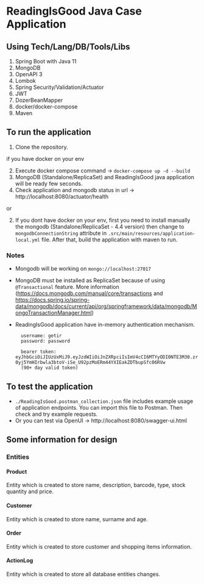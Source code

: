 # ReadingIsGood Java Case Application

## Using Tech/Lang/DB/Tools/Libs

1. Spring Boot with Java 11
2. MongoDB
3. OpenAPI 3
4. Lombok
5. Spring Security/Validation/Actuator
6. JWT
7. DozerBeanMapper
8. docker/docker-compose
9. Maven

## To run the application

1. Clone the repository.

if you have docker on your env
   
  2. Execute docker compose command -> `docker-compose up -d --build`
  3. MongoDB (Standalone/ReplicaSet) and ReadingIsGood java application will be ready few seconds.
  4. Check application and mongodb status in url -> http://localhost:8080/actuator/health

or

  2. If you dont have docker on your env, first you need to install manually the mongodb (Standalone/ReplicaSet - 4.4 version) then
  change to `mongodbConnectionString` attribute in `.src/main/resources/application-local.yml` file. After that, build
  the application with maven to run.


### Notes

- Mongodb will be working on `mongo://localhost:27017`
- MongoDB must be installed as ReplicaSet because of using `@Transactional` feature. 
  More information (https://docs.mongodb.com/manual/core/transactions and https://docs.spring.io/spring-data/mongodb/docs/current/api/org/springframework/data/mongodb/MongoTransactionManager.html)
- ReadingIsGood application have in-memory authentication mechanism.

        username: getir
        password: password

        bearer token: eyJhbGciOiJIUzUxMiJ9.eyJzdWIiOiJnZXRpciIsImV4cCI6MTYyODI0NTE3M30.zrBRw64lBdfD6A5m4CBSlZXMfA9ki0-0yj5YmHIrbwla3btoV-iSe_U92pzMoERm44YXIEakZDTbupSfc06RVw
        (90+ day valid token)


## To test the application

- `./ReadingIsGood.postman_collection.json` file includes example usage of application endpoints. You can import this
  file to Postman. Then check and try example requests.
- Or you can test via OpenUI -> http://localhost:8080/swagger-ui.html

## Some information for design

### Entities

#### Product

Entity which is created to store name, description, barcode, type, stock quantity and price.

#### Customer

Entity which is created to store name, surname and age.

#### Order

Entity which is created to store customer and shopping items information.

#### ActionLog

Entity which is created to store all database entities changes.